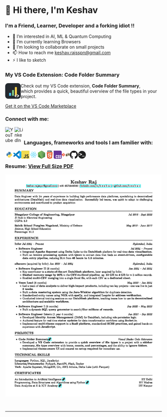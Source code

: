 # 👋 Hi there, I'm Keshav
### I'm a Friend, Learner, Developer and a forking idiot !!
- 👀 I’m interested in AI, ML & Quantum Computing
- 🌱 I’m currently learning Browsers
- 💞️ I’m looking to collaborate on small projects
- 📫 How to reach me keshav.rajsspn@gmail.com
- ⚡ I like to sketch


### My VS Code Extension: Code Folder Summary
<a href="https://marketplace.visualstudio.com/items?itemName=k-e-s-h-a-v.code-folder-summary"><img src="https://raw.githubusercontent.com/k-e-s-h-a-v/code-folder-summary/main/images/code-folder-summary.png" alt="Code Folder Summary Icon" width="50px" align="left"></a> Check out my VS Code extension, **Code Folder Summary**,\
 which provides a quick, beautiful overview of the file types in your project.

[Get it on the VS Code Marketplace](https://marketplace.visualstudio.com/items?itemName=k-e-s-h-a-v.code-folder-summary)


### Connect with me:

<a href="https://www.youtube.com/@keshav_raj" target="_blank"><img align="left" alt="YouTube" width="30px" src="https://upload.wikimedia.org/wikipedia/commons/4/42/YouTube_icon_%282013-2017%29.png" /></a>
<a href="https://www.linkedin.com/in/k-e-s-h-a-v/" target="_blank"><img align="left" alt="LinkedIn" width="30px" src="https://cdn.jsdelivr.net/gh/devicons/devicon/icons/linkedin/linkedin-original.svg" /></a>

<br />

### Languages, frameworks and tools I am familier with:
<img align="left" alt="Python" width="26px" src="https://raw.githubusercontent.com/github/explore/80688e429a7d4ef2fca1e82350fe8e3517d3494d/topics/python/python.png" />
<img align="left" alt="Visual Studio Code" width="26px" src="https://raw.githubusercontent.com/github/explore/80688e429a7d4ef2fca1e82350fe8e3517d3494d/topics/visual-studio-code/visual-studio-code.png" />
<img align="left" alt="JavaScript" width="26px" src="https://raw.githubusercontent.com/github/explore/80688e429a7d4ef2fca1e82350fe8e3517d3494d/topics/javascript/javascript.png" />
<img align="left" alt="React" width="26px" src="https://raw.githubusercontent.com/github/explore/80688e429a7d4ef2fca1e82350fe8e3517d3494d/topics/react/react.png" />
<img align="left" alt="Node.js" width="26px" src="https://raw.githubusercontent.com/github/explore/80688e429a7d4ef2fca1e82350fe8e3517d3494d/topics/nodejs/nodejs.png" />
<img align="left" alt="HTML5" width="26px" src="https://raw.githubusercontent.com/github/explore/80688e429a7d4ef2fca1e82350fe8e3517d3494d/topics/html/html.png" />
<img align="left" alt="CSS3" width="26px" src="https://raw.githubusercontent.com/github/explore/80688e429a7d4ef2fca1e82350fe8e3517d3494d/topics/css/css.png" />
<img align="left" alt="Git" width="26px" src="https://raw.githubusercontent.com/github/explore/80688e429a7d4ef2fca1e82350fe8e3517d3494d/topics/git/git.png" />
<img align="left" alt="GitHub" width="26px" src="https://raw.githubusercontent.com/github/explore/78df643247d429f6cc873026c0622819ad797942/topics/github/github.png" />
<img align="left" alt="Terminal" width="26px" src="https://raw.githubusercontent.com/github/explore/80688e429a7d4ef2fca1e82350fe8e3517d3494d/topics/terminal/terminal.png" />


<br />


### Resume: [View Full Size PDF](https://k-e-s-h-a-v.github.io/k-e-s-h-a-v/)

![Resume](output/resume.jpg)

<br />

---
<!-- [![Readme Card](https://github-readme-stats.vercel.app/api/pin/?username=k-e-s-h-a-v&repo=github-readme-stats)](https://github.com/k-e-s-h-a-v/github-readme-stats) -->


[youtube]: https://www.youtube.com/@keshav_raj
[linkedin]: https://www.linkedin.com/in/k-e-s-h-a-v/

<!---
k-e-s-h-a-v/k-e-s-h-a-v is a ✨ special ✨ repository because its `README.md` (this file) appears on your GitHub profile.
You can click the Preview link to take a look at your changes.
--->
